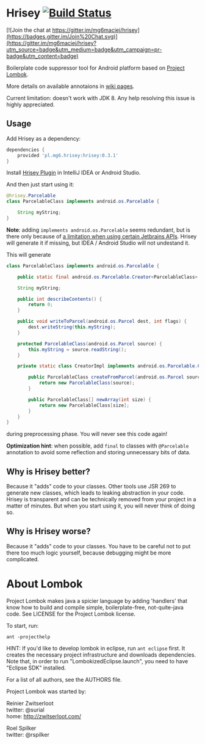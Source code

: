 Hrisey [![Build Status](https://travis-ci.org/mg6maciej/hrisey.svg?branch=develop)](https://travis-ci.org/mg6maciej/hrisey)
=======================

[![Join the chat at https://gitter.im/mg6maciej/hrisey](https://badges.gitter.im/Join%20Chat.svg)](https://gitter.im/mg6maciej/hrisey?utm_source=badge&utm_medium=badge&utm_campaign=pr-badge&utm_content=badge)

Boilerplate code suppressor tool for Android platform based on [Project Lombok](http://projectlombok.org/).

More details on available annotaions in [wiki pages](https://github.com/mg6maciej/hrisey/wiki/Available-Annotations).

Current limitation: doesn't work with JDK 8. Any help resolving this issue is highly appreciated.

Usage
-----

Add Hrisey as a dependency:

```Groovy
dependencies {
    provided 'pl.mg6.hrisey:hrisey:0.3.1'
}
```

Install [Hrisey Plugin](http://plugins.jetbrains.com/plugin/7462) in IntelliJ IDEA or Android Studio.

And then just start using it:

```Java
@hrisey.Parcelable
class ParcelableClass implements android.os.Parcelable {

    String myString;
}
```

**Note**: adding `implements android.os.Parcelable` seems redundant, but is there only because of [a limitation when using certain Jetbrains APIs](http://devnet.jetbrains.com/message/5515061). Hrisey will generate it if missing, but IDEA / Android Studio will not undestand it.

This will generate

```Java
class ParcelableClass implements android.os.Parcelable {

    public static final android.os.Parcelable.Creator<ParcelableClass> CREATOR = new CreatorImpl();

    String myString;

    public int describeContents() {
        return 0;
    }

    public void writeToParcel(android.os.Parcel dest, int flags) {
        dest.writeString(this.myString);
    }

    protected ParcelableClass(android.os.Parcel source) {
        this.myString = source.readString();
    }

    private static class CreatorImpl implements android.os.Parcelable.Creator<ParcelableClass> {

        public ParcelableClass createFromParcel(android.os.Parcel source) {
            return new ParcelableClass(source);
        }

        public ParcelableClass[] newArray(int size) {
            return new ParcelableClass[size];
        }
    }
}
```

during preprocessing phase. You will never see this code again!

**Optimization hint**: when possible, add `final` to classes with `@Parcelable` annotation to avoid some reflection and storing unnecessary bits of data.

Why is Hrisey better?
---------------------

Because it "adds" code to your classes. Other tools use JSR 269 to generate new classes, which leads to leaking abstraction in your code. Hrisey is transparent and can be technically removed from your project in a matter of minutes. But when you start using it, you will never think of doing so.

Why is Hrisey worse?
--------------------

Because it "adds" code to your classes. You have to be careful not to put there too much logic yourself, because debugging might be more complicated.

About Lombok
============

Project Lombok makes java a spicier language by adding 'handlers' that know how to build and compile simple, boilerplate-free, not-quite-java code.
See LICENSE for the Project Lombok license.


To start, run:

```
ant -projecthelp
```

HINT: If you'd like to develop lombok in eclipse, run `ant eclipse` first. It creates the necessary project infrastructure and downloads dependencies. Note that, in order to run "LombokizedEclipse.launch", you need to have "Eclipse SDK" installed.

For a list of all authors, see the AUTHORS file.

Project Lombok was started by:

Reinier Zwitserloot  
twitter: @surial  
home: http://zwitserloot.com/

Roel Spilker  
twitter: @rspilker
